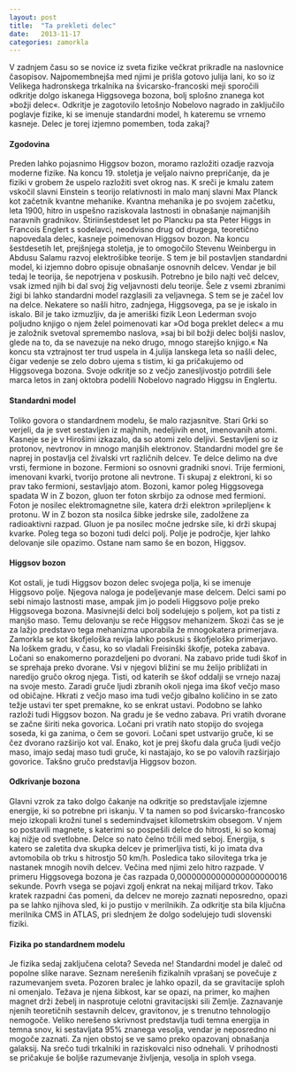 ```yaml
---
layout: post
title:  "Ta prekleti delec"
date:   2013-11-17
categories: zamorkla
---
```

V zadnjem času so se novice iz sveta fizike večkrat prikradle na naslovnice časopisov. Najpomembnejša med njimi je prišla gotovo julija lani, ko so iz Velikega hadronskega trkalnika na švicarsko-francoski meji sporočili odkritje dolgo iskanega Higgsovega bozona, bolj splošno znanega kot »božji delec«. Odkritje je zagotovilo letošnjo Nobelovo nagrado in zaključilo poglavje fizike, ki se imenuje standardni model, h kateremu se vrnemo kasneje. Delec je torej izjemno pomemben, toda zakaj?

#### Zgodovina
Preden lahko pojasnimo Higgsov bozon, moramo razložiti ozadje razvoja moderne fizike. Na koncu 19. stoletja je veljalo naivno prepričanje, da je fiziki v grobem že uspelo razložiti svet okrog nas. K sreči je kmalu zatem vskočil slavni Einstein s teorijo relativnosti in malo manj slavni Max Planck kot začetnik kvantne mehanike. Kvantna mehanika je po svojem začetku, leta 1900, hitro in uspešno raziskovala lastnosti in obnašanje najmanjših naravnih gradnikov.
Štiriinšestdeset let po Plancku pa sta Peter Higgs in Francois Englert s sodelavci, neodvisno drug od drugega, teoretično napovedala delec, kasneje poimenovan Higgsov bozon. Na koncu šestdesetih let, prejšnjega stoletja, je to omogočilo Stevenu Weinbergu in Abdusu Salamu razvoj elektrošibke teorije. S tem je bil postavljen standardni model, ki izjemno dobro opisuje obnašanje osnovnih delcev. Vendar je bil tedaj le teorija, še nepotrjena v poskusih. Potrebno je bilo najti več delcev, vsak izmed njih bi dal svoj žig veljavnosti delu teorije. Šele z vsemi zbranimi žigi bi lahko standardni model razglasili za veljavnega. S tem se je začel lov na delce. Nekatere so našli hitro, zadnjega, Higgsovega, pa se je iskalo in iskalo. Bil je tako izmuzljiv, da je ameriški fizik Leon Lederman svojo poljudno knjigo o njem želel poimenovati kar »Od boga preklet delec« a mu je založnik svetoval spremembo naslova, »saj bi bil božji delec boljši naslov, glede na to, da se navezuje na neko drugo, mnogo starejšo knjigo.«
Na koncu sta vztrajnost ter trud uspela in 4.julija lanskega leta so našli delec, čigar vedenje se zelo dobro ujema s tistim, ki ga pričakujemo od Higgsovega bozona. Svoje odkritje so z večjo zanesljivostjo potrdili šele marca letos in zanj oktobra podelili Nobelovo nagrado Higgsu in Englertu.

#### Standardni model
Toliko govora o standardnem modelu, še malo razjasnitve. Stari Grki so verjeli, da je svet sestavljen iz majhnih, nedeljivih enot, imenovanih atomi. Kasneje se je v Hirošimi izkazalo, da so atomi zelo deljivi. Sestavljeni so iz protonov, nevtronov in mnogo manjših elektronov. Standardni model gre še naprej in postavlja cel živalski vrt različnih delcev. Te delce delimo na dve vrsti, fermione in bozone. 
Fermioni so osnovni gradniki snovi. Trije fermioni, imenovani kvarki, tvorijo protone ali nevtrone. Ti skupaj z elektroni, ki so prav tako fermioni, sestavljajo atom.
Bozoni, kamor poleg Higgsovega spadata W in Z bozon, gluon ter foton skrbijo za odnose med fermioni. Foton je nosilec elektromagnetne sile, katera drži elektron »prilepljen« k protonu. W in Z bozon sta nosilca šibke jedrske sile, zadolžene za radioaktivni razpad. Gluon je pa nosilec močne jedrske sile, ki drži skupaj kvarke. Poleg tega so bozoni tudi delci polj. Polje je področje, kjer lahko delovanje sile opazimo. Ostane nam samo še en bozon, Higgsov.

#### Higgsov bozon
Kot ostali, je tudi Higgsov bozon delec svojega polja, ki se imenuje Higgsovo polje. Njegova naloga je podeljevanje mase delcem. Delci sami po sebi nimajo lastnosti mase, ampak jim jo podeli Higgsovo polje preko Higgsovega bozona. Masivnejši delci bolj sodelujejo s poljem, kot pa tisti z manjšo maso. Temu delovanju se reče Higgsov mehanizem. Skozi čas se je za lažjo predstavo tega mehanizma uporabila že mnogokatera primerjava. Zamorkla se kot škofjeloška revija lahko poskusi s škofjeloško primerjavo.
Na loškem gradu, v času, ko so vladali Freisinški škofje, poteka zabava. Ločani so enakomerno porazdeljeni po dvorani. Na zabavo pride tudi škof in se sprehaja preko dvorane. Vsi v njegovi bližini se mu želijo približati in naredijo gručo okrog njega. Tisti, od katerih se škof oddalji se vrnejo nazaj na svoje mesto. Zaradi gruče ljudi zbranih okoli njega ima škof večjo maso od običajne. Hkrati z večjo maso ima tudi večjo gibalno količino in se zato težje ustavi ter spet premakne, ko se enkrat ustavi.
Podobno se lahko razloži tudi Higgsov bozon. Na gradu je še vedno zabava. Pri vratih dvorane se začne širiti neka govorica. Ločani pri vratih nato stopijo do svojega soseda, ki ga zanima, o čem se govori. Ločani spet ustvarijo gruče, ki se čez dvorano razširijo kot val. Enako, kot je prej škofu dala gruča ljudi večjo maso, imajo sedaj maso tudi gruče, ki nastajajo, ko se po valovih razširjajo govorice. Takšno gručo predstavlja Higgsov bozon.

#### Odkrivanje bozona
Glavni vzrok za tako dolgo čakanje na odkritje so predstavljale izjemne energije, ki so potrebne pri iskanju. V ta namen so pod švicarsko-francosko mejo izkopali krožni tunel s sedemindvajset kilometrskim obsegom. V njem so postavili magnete, s katerimi so pospešili delce do hitrosti, ki so komaj kaj nižje od svetlobne. Delce so nato čelno trčili med seboj. Energija, s katero se zaletita dva skupka delcev je primerljiva tisti, ki jo imata dva avtomobila ob trku s hitrostjo 50 km/h. Posledica tako silovitega trka je nastanek mnogih novih delcev. Večina med njimi zelo hitro razpade. V primeru Higgsovega bozona je čas razpada 0,00000000000000000000016 sekunde. Povrh vsega se pojavi zgolj enkrat na nekaj milijard trkov.
Tako kratek razpadni čas pomeni, da delcev ne morejo zaznati neposredno, opazi pa se lahko njihova sled, ki jo pustijo v merilnikih. Za odkritje sta bila ključna merilnika CMS in ATLAS, pri slednjem že dolgo sodelujejo tudi slovenski fiziki.

#### Fizika po standardnem modelu
Je fizika sedaj zaključena celota? Seveda ne! Standardni model je daleč od popolne slike narave. Seznam nerešenih fizikalnih vprašanj se povečuje z razumevanjem sveta. Pozoren bralec je lahko opazil, da se gravitacije sploh ni omenjalo. Težava je njena šibkost, kar se opazi, na primer, ko majhen magnet drži žebelj in nasprotuje celotni gravitacijski sili Zemlje. Zaznavanje njenih teoretičnih sestavnih delcev, gravitonov, je s trenutno tehnologijo nemogoče.
Veliko nerešeno skrivnost predstavlja tudi temna energija in temna snov, ki sestavljata 95% znanega vesolja, vendar je neposredno ni mogoče zaznati. Za njen obstoj se ve samo preko opazovanj obnašanja galaksij.
Na srečo tudi trkalniki in raziskovalci niso odnehali. V prihodnosti se pričakuje še boljše razumevanje življenja, vesolja in sploh vsega. 